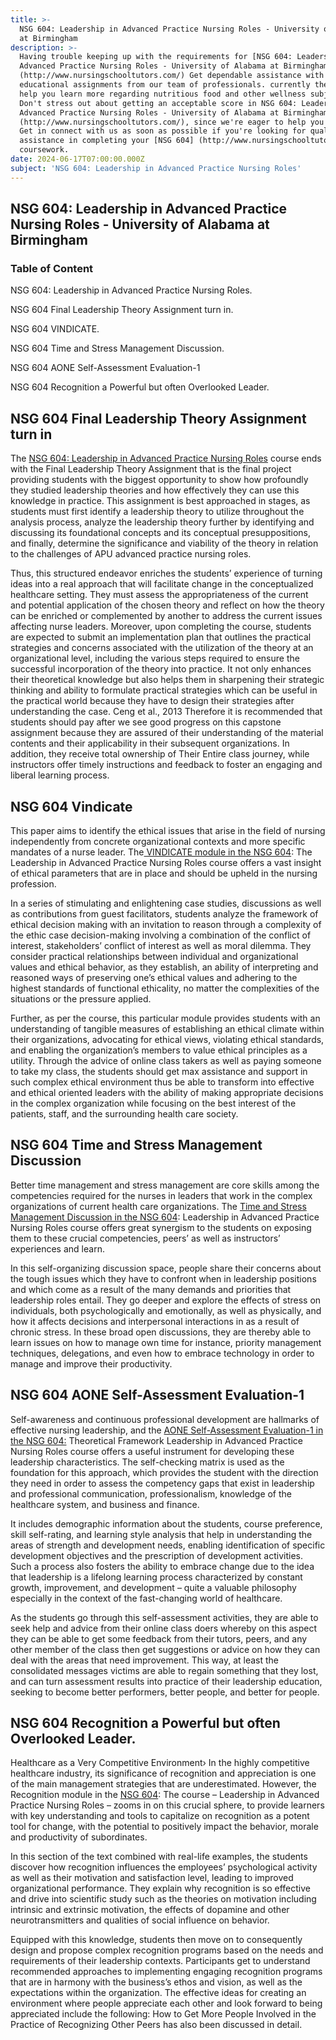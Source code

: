 ```yaml
---
title: >-
  NSG 604: Leadership in Advanced Practice Nursing Roles - University of Alabama
  at Birmingham
description: >-
  Having trouble keeping up with the requirements for [NSG 604: Leadership in
  Advanced Practice Nursing Roles - University of Alabama at Birmingham]
  (http://www.nursingschooltutors.com/) Get dependable assistance with your
  educational assignments from our team of professionals. currently there to
  help you learn more regarding nutritious food and other wellness subjects.
  Don't stress out about getting an acceptable score in NSG 604: Leadership in
  Advanced Practice Nursing Roles - University of Alabama at Birmingham]
  (http://www.nursingschooltutors.com/), since we're eager to help you flourish.
  Get in connect with us as soon as possible if you're looking for qualified
  assistance in completing your [NSG 604] (http://www.nursingschooltutors.com/)
  coursework.
date: 2024-06-17T07:00:00.000Z
subject: 'NSG 604: Leadership in Advanced Practice Nursing Roles'
---
```


## **NSG 604: Leadership in Advanced Practice Nursing Roles - University of Alabama at Birmingham**

### Table of Content

NSG 604: Leadership in Advanced Practice Nursing Roles.

NSG 604 Final Leadership Theory Assignment turn in.

NSG 604 VINDICATE.

NSG 604 Time and Stress Management Discussion.

NSG 604 AONE Self-Assessment Evaluation-1

NSG 604 Recognition a Powerful but often Overlooked Leader.

## **NSG 604 Final Leadership Theory Assignment turn in**

The [NSG 604: Leadership in Advanced Practice Nursing Roles](https://www.uab.edu/nursing/home/) course ends with the
Final Leadership Theory Assignment that is the final project providing students
with the biggest opportunity to show how profoundly they studied leadership
theories and how effectively they can use this knowledge in practice. This
assignment is best approached in stages, as students must first identify a
leadership theory to utilize throughout the analysis process, analyze the
leadership theory further by identifying and discussing its foundational
concepts and its conceptual presuppositions, and finally, determine the
significance and viability of the theory in relation to the challenges of APU
advanced practice nursing roles.

Thus, this structured endeavor enriches the students’ experience of turning ideas into a real approach that will facilitate
change in the conceptualized healthcare setting. They must assess the
appropriateness of the current and potential application of the chosen theory
and reflect on how the theory can be enriched or complemented by another to
address the current issues affecting nurse leaders. Moreover, upon completing
the course, students are expected to submit an implementation plan that
outlines the practical strategies and concerns associated with the utilization
of the theory at an organizational level, including the various steps required
to ensure the successful incorporation of the theory into practice. It not only
enhances their theoretical knowledge but also helps them in sharpening their
strategic thinking and ability to formulate practical strategies which can be
useful in the practical world because they have to design their strategies
after understanding the case. Ceng et al., 2013 Therefore it is recommended
that students should pay after we see good progress on this capstone assignment
because they are assured of their understanding of the material contents and
their applicability in their subsequent organizations. In addition, they
receive total ownership of Their Entire class journey, while instructors offer
timely instructions and feedback to foster an engaging and liberal learning
process.

## NSG 604 Vindicate

This paper aims to identify the ethical issues that arise in the field of nursing independently from concrete organizational contexts and more specific mandates of a nurse leader. The[ VINDICATE module in the NSG 604](https://www.uab.edu/nursing/home/): The
Leadership in Advanced Practice Nursing Roles course offers a vast insight of
ethical parameters that are in place and should be upheld in the nursing
profession.

In a series of stimulating and enlightening case studies,
discussions as well as contributions from guest facilitators, students analyze
the framework of ethical decision making with an invitation to reason through a
complexity of the ethic case decision-making involving a combination of the
conflict of interest, stakeholders’ conflict of interest as well as moral
dilemma. They consider practical relationships between individual and organizational
values and ethical behavior, as they establish, an ability of interpreting and
reasoned ways of preserving one’s ethical values and adhering to the highest
standards of functional ethicality, no matter the complexities of the situations
or the pressure applied.

Further, as per the course, this particular module provides
students with an understanding of tangible measures of establishing an ethical
climate within their organizations, advocating for ethical views, violating
ethical standards, and enabling the organization’s members to value ethical
principles as a utility. Through the advice of online class takers as well as
paying someone to take my class, the students should get max assistance and
support in such complex ethical environment thus be able to transform into
effective and ethical oriented leaders with the ability of making appropriate
decisions in the complex organization while focusing on the best interest of
the patients, staff, and the surrounding health care society.

## **NSG 604 Time and Stress Management Discussion**

Better time management and stress management are core skills
among the competencies required for the nurses in leaders that work in the
complex organizations of current health care organizations. The [Time and Stress Management Discussion
in the NSG 604](https://www.uab.edu/nursing/home/): Leadership in Advanced Practice Nursing Roles course
offers great synergism to the students on exposing them to these crucial
competencies, peers’ as well as instructors’ experiences and learn.

In this self-organizing discussion space, people share their
concerns about the tough issues which they have to confront when in leadership
positions and which come as a result of the many demands and priorities that
leadership roles entail. They go deeper and explore the effects of stress on
individuals, both psychologically and emotionally, as well as physically, and
how it affects decisions and interpersonal interactions in as a result of
chronic stress. In these broad open discussions, they are thereby able to learn
issues on how to manage own time for instance, priority management techniques,
delegations, and even how to embrace technology in order to manage and improve
their productivity.

## **NSG 604 AONE Self-Assessment Evaluation-1**

Self-awareness and continuous professional development are
hallmarks of effective nursing leadership, and the [AONE Self-Assessment Evaluation-1 in
the NSG 604:](https://www.uab.edu/nursing/home/) Theoretical Framework Leadership in Advanced Practice
Nursing Roles course offers a useful instrument for developing these leadership
characteristics. The self-checking matrix is used as the foundation for this
approach, which provides the student with the direction they need in order to
assess the competency gaps that exist in leadership and professional
communication, professionalism, knowledge of the healthcare system, and
business and finance.

It includes demographic information about the students,
course preference, skill self-rating, and learning style analysis that help in
understanding the areas of strength and development needs, enabling
identification of specific development objectives and the prescription of
development activities. Such a process also fosters the ability to embrace
change due to the idea that leadership is a lifelong learning process
characterized by constant growth, improvement, and development – quite a
valuable philosophy especially in the context of the fast-changing world of
healthcare.

As the students go through this self-assessment activities,
they are able to seek help and advice from their online class doers whereby on
this aspect they can be able to get some feedback from their tutors, peers, and
any other member of the class then get suggestions or advice on how they can
deal with the areas that need improvement. This way, at least the consolidated
messages victims are able to regain something that they lost, and can turn
assessment results into practice of their leadership education, seeking to
become better performers, better people, and better for people.

## **NSG 604 Recognition a Powerful but often Overlooked Leader.**

Healthcare as a Very Competitive Environment› In the highly competitive healthcare industry, its significance of recognition and appreciation is one of the main management strategies that are underestimated.
However, the Recognition module in the [NSG 604](https://www.uab.edu/nursing/home/): The course – Leadership in Advanced Practice Nursing Roles – zooms in on this crucial sphere, to provide learners with key understanding and tools to
capitalize on recognition as a potent tool for change, with the potential to
positively impact the behavior, morale and productivity of subordinates.

In this section of the text combined with real-life examples, the students discover how recognition influences the employees’ psychological activity as well as their motivation and satisfaction level,
leading to improved organizational performance. They explain why recognition is
so effective and drive into scientific study such as the theories on motivation
including intrinsic and extrinsic motivation, the effects of dopamine and other
neurotransmitters and qualities of social influence on behavior.

Equipped with this knowledge, students then move on to consequently design and propose complex recognition programs based on the needs and requirements of their leadership contexts. Participants get to understand
recommended approaches to implementing engaging recognition programs that are
in harmony with the business’s ethos and vision, as well as the expectations
within the organization. The effective ideas for creating an environment where
people appreciate each other and look forward to being appreciated include the
following: How to Get More People Involved in the Practice of Recognizing Other
Peers has also been discussed in detail.
